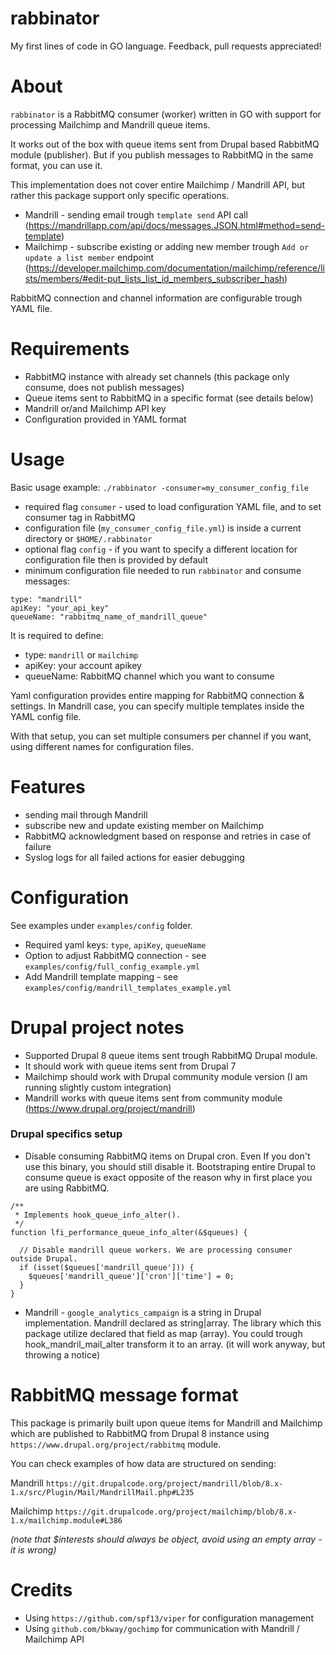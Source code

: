 # rabbinator
My first lines of code in GO language. Feedback, pull requests appreciated!

# About 
`rabbinator` is a RabbitMQ consumer (worker) written in GO with support for processing Mailchimp and Mandrill 
queue items.

It works out of the box with queue items sent from Drupal based RabbitMQ module (publisher).
But if you publish messages to RabbitMQ in the same format, you can use it.

This implementation does not cover entire Mailchimp / Mandrill API, but rather
this package support only specific operations.
* Mandrill - sending email trough `template send` API call (https://mandrillapp.com/api/docs/messages.JSON.html#method=send-template)
* Mailchimp - subscribe existing or adding new member trough `Add or update a list member` endpoint (https://developer.mailchimp.com/documentation/mailchimp/reference/lists/members/#edit-put_lists_list_id_members_subscriber_hash)

RabbitMQ connection and channel information are configurable trough YAML file.

# Requirements
* RabbitMQ instance with already set channels (this package only consume, does not publish messages)
* Queue items sent to RabbitMQ in a specific format (see details below)
* Mandrill or/and Mailchimp API key
* Configuration provided in YAML format

# Usage
Basic usage example: `./rabbinator -consumer=my_consumer_config_file`

* required flag `consumer` - used to load configuration YAML file, and to set consumer tag in RabbitMQ
* configuration file (`my_consumer_config_file.yml`) is inside a current directory or `$HOME/.rabbinator`
* optional flag `config` - if you want to specify a different location for configuration file then is provided by default
* minimum configuration file needed to run `rabbinator` and consume messages:
```
type: "mandrill"
apiKey: "your_api_key"
queueName: "rabbitmq_name_of_mandrill_queue"
```

It is required to define:
 * type: `mandrill` or `mailchimp`
 * apiKey: your account apikey
 * queueName: RabbitMQ channel which you want to consume
    
Yaml configuration provides entire mapping for RabbitMQ connection & settings.
In Mandrill case, you can specify multiple templates inside the YAML config file. 

With that setup, you can set multiple consumers per channel if you want,
using different names for configuration files.

# Features
* sending mail through Mandrill
* subscribe new and update existing member on Mailchimp
* RabbitMQ acknowledgment based on response and retries in case of failure
* Syslog logs for all failed actions for easier debugging
    
# Configuration
See examples under `examples/config` folder.

* Required yaml keys: `type`, `apiKey`, `queueName`
* Option to adjust RabbitMQ connection - see `examples/config/full_config_example.yml`
* Add Mandrill template mapping - see `examples/config/mandrill_templates_example.yml`

# Drupal project notes
* Supported Drupal 8 queue items sent trough RabbitMQ Drupal module.
* It should work with queue items sent from Drupal 7
* Mailchimp should work with Drupal community module version (I am running slightly custom integration)
* Mandrill works with queue items sent from community module (https://www.drupal.org/project/mandrill)

### Drupal specifics setup
* Disable consuming RabbitMQ items on Drupal cron. Even If you don't use this binary, you should still disable it.
Bootstraping entire Drupal to consume queue is exact opposite of the reason why in first place you are using RabbitMQ.
```
/**
 * Implements hook_queue_info_alter().
 */
function lfi_performance_queue_info_alter(&$queues) {

  // Disable mandrill queue workers. We are processing consumer outside Drupal.
  if (isset($queues['mandrill_queue'])) {
    $queues['mandrill_queue']['cron']['time'] = 0;
  }
}

```

* Mandrill - `google_analytics_campaign` is a string in Drupal implementation. Mandrill declared as string|array. 
The library which this package utilize declared that field as map (array). 
You could trough hook_mandril_mail_alter transform it to an array. (it will work anyway, but throwing a notice)

# RabbitMQ message format
This package is primarily built upon queue items for Mandrill and Mailchimp which are published to RabbitMQ
from Drupal 8 instance using `https://www.drupal.org/project/rabbitmq` module.

You can check examples of how data are structured on sending:

Mandrill `https://git.drupalcode.org/project/mandrill/blob/8.x-1.x/src/Plugin/Mail/MandrillMail.php#L235`

Mailchimp `https://git.drupalcode.org/project/mailchimp/blob/8.x-1.x/mailchimp.module#L386`

_(note that $interests should always be object, avoid using an empty array - it is wrong)_

# Credits
* Using `https://github.com/spf13/viper` for configuration management
* Using `github.com/bkway/gochimp` for communication with Mandrill / Mailchimp API
